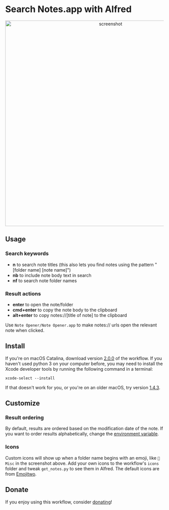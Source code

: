 # Search Notes.app with Alfred

<p align="center">
  <img src="https://user-images.githubusercontent.com/2719004/71554521-5c635800-2a31-11ea-97db-1b7c41aaf408.png" width="654" title="screenshot">
</p>

## Usage

### Search keywords

*   **n** to search note titles (this also lets you find notes using the pattern "[folder name] [note name]")
*   **nb** to include note body text in search
*   **nf** to search note folder names

### Result actions

*   **enter** to open the note/folder
*   **cmd+enter** to copy the note body to the clipboard
*   **alt+enter** to copy notes://[title of note] to the clipboard

Use `Note Opener/Note Opener.app` to make notes:// urls open the relevant note when clicked.

## Install

If you're on macOS Catalina, download version [2.0.0](https://github.com/sballin/alfred-search-notes-app/releases/download/2.0.0/Search.Notes.alfredworkflow) of the workflow. If you haven't used python 3 on your computer before, you may need to install the Xcode developer tools by running the following command in a terminal:

    xcode-select --install

If that doesn't work for you, or you're on an older macOS, try version [1.4.3](https://github.com/sballin/alfred-search-notes-app/releases/tag/1.4.3).

## Customize

### Result ordering

By default, results are ordered based on the modification date of the note. If you want to order results alphabetically, change the [environment variable](https://www.alfredapp.com/help/workflows/advanced/variables/#environment).

### Icons

Custom icons will show up when a folder name begins with an emoji, like `📗 Misc` in the screenshot above. Add your own icons to the workflow's `icons` folder and tweak `get_notes.py` to see them in Alfred. The default icons are from [Emojitwo](https://emojitwo.github.io/).

## Donate

If you enjoy using this workflow, consider [donating](http://paypal.me/sbballin)!
